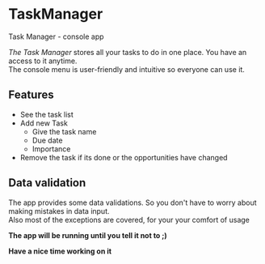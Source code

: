 # TaskManager

Task Manager - console app

_The Task Manager_ stores all your tasks to do in one place. You have an access to it anytime. <br>
The console menu is user-friendly and intuitive so everyone can use it.

## Features

* See the task list
* Add new Task
    * Give the task name
    * Due date
    * Importance
* Remove the task if its done or the opportunities have changed

## Data validation

The app provides some data validations. So you don't have to worry about making mistakes in data input.<br>
Also most of the exceptions are covered, for your your comfort of usage <br>

**The app will be running until you tell it not to ;)**

**Have a nice time working on it**